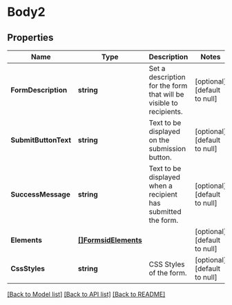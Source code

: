 # Body2

## Properties
Name | Type | Description | Notes
------------ | ------------- | ------------- | -------------
**FormDescription** | **string** | Set a description for the form that will be visible to recipients.  | [optional] [default to null]
**SubmitButtonText** | **string** | Text to be displayed on the submission button. | [optional] [default to null]
**SuccessMessage** | **string** | Text to be displayed when a recipient has submitted the form.  | [optional] [default to null]
**Elements** | [**[]FormsidElements**](formsid_elements.md) |  | [optional] [default to null]
**CssStyles** | **string** | CSS Styles of the form. | [optional] [default to null]

[[Back to Model list]](../README.md#documentation-for-models) [[Back to API list]](../README.md#documentation-for-api-endpoints) [[Back to README]](../README.md)

